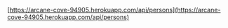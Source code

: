 [https://arcane-cove-94905.herokuapp.com/api/persons](https://arcane-cove-94905.herokuapp.com/api/persons)
